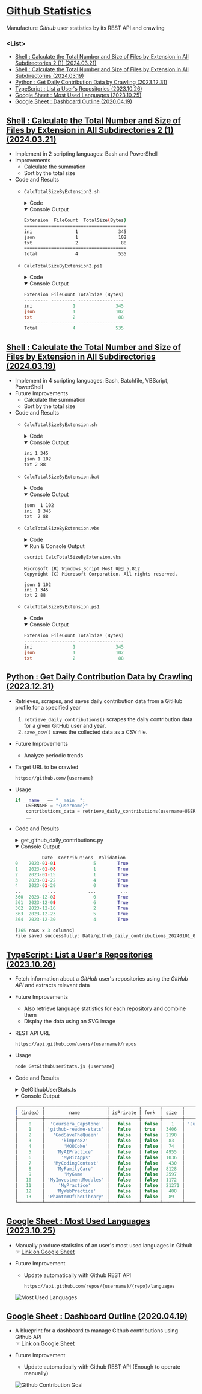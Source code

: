 # [Github Statistics](/README.md#-github-statistics)

Manufacture *Github* user statistics by its REST API and crawling


### \<List>

- [Shell : Calculate the Total Number and Size of Files by Extension in All Subdirectories 2 (1) (2024.03.21)](#shell--calculate-the-total-number-and-size-of-files-by-extension-in-all-subdirectories-2-1-20240321)
- [Shell : Calculate the Total Number and Size of Files by Extension in All Subdirectories (2024.03.19)](#shell--calculate-the-total-number-and-size-of-files-by-extension-in-all-subdirectories-20240319)
- [Python : Get Daily Contribution Data by Crawling (2023.12.31)](#python--get-daily-contribution-data-by-crawling-20231231)
- [TypeScript : List a User's Repositories (2023.10.26)](#typescript--list-a-users-repositories-20231026)
- [Google Sheet : Most Used Languages (2023.10.25)](#google-sheet--most-used-languages-20231025)
- [Google Sheet : Dashboard Outline (2020.04.19)](#google-sheet--dashboard-outline-20200419)



## [Shell : Calculate the Total Number and Size of Files by Extension in All Subdirectories 2 (1) (2024.03.21)](#list)

- Implement in 2 scripting languages: Bash and PowerShell
- Improvements
  - Calculate the summation
  - Sort by the total size
- Code and Results
  - `CalcTotalSizeByExtension2.sh`
    <details>
      <summary>Code</summary>

    ```sh
    # Initialize associative arrays for counting files and summing sizes
    declare -A file_counts
    declare -A file_sizes

    # Process each file in subdirectories
    while IFS= read -r -d '' file; do
        ext="${file##*.}"
        size=$(stat -c%s "$file")
        ((file_counts[$ext]++))
        ((file_sizes[$ext]+=$size))
    done < <(find . -mindepth 2 -type f -print0)

    # Initialize variables for total count and size
    total_count=0
    total_size=0

    # Print the header with left-aligned extension names and right-aligned numbers
    printf "%-9s %10s %17s\n" "Extension" "FileCount" "TotalSize(Bytes)"
    printf '=%.0s' {1..38}
    echo ""

    # Use process substitution to sort the output
    while read -r line; do
        echo "$line"
        read -r ext count size <<< "$line"
        ((total_count += count))
        ((total_size += size))
    done < <(for ext in "${!file_counts[@]}"; do
        count=${file_counts[$ext]}
        size=${file_sizes[$ext]}
        printf "%-9s %10d %17d\n" "$ext" "$count" "$size"
    done | sort -k3 -nr)

    # Print dashed line before total
    printf '=%.0s' {1..38}
    echo ""
    # Output total count and size with right-aligned numbers
    printf "%-9s %10d %17d\n" total ${total_count} ${total_size}
    ```
    </details>
    <details open="">
      <summary>Console Output</summary>

      ```sh
      Extension  FileCount  TotalSize(Bytes)
      ======================================
      ini                1               345
      json               1               102
      txt                2                88
      ======================================
      total              4               535
      ```
    </details>
  - `CalcTotalSizeByExtension2.ps1`
    <details>
      <summary>Code</summary>

    ```ps1
    # Get all files in subdirectories
    $files = Get-ChildItem -Path . -Recurse -File | Where-Object { $_.DirectoryName -ne (Get-Location).Path }

    # Group files by extension and calculate count and total size
    $groupedFiles = $files | Group-Object Extension | 
    Select-Object @{Name='Extension';Expression={$_.Name -replace '^\.', ''}}, 
                  @{Name='FileCount';Expression={$_.Count}}, 
                  @{Name='TotalSize (Bytes)';Expression={$_.Group | Measure-Object -Property Length -Sum | Select-Object -ExpandProperty Sum}}

    # Sort by total size in descending order
    $sortedFiles = $groupedFiles | Sort-Object 'TotalSize (Bytes)' -Descending

    # Convert the sorted files to a string and trim the trailing newlines
    $sortedFilesString = $sortedFiles | Format-Table -AutoSize | Out-String -Width 4096
    $sortedFilesString = $sortedFilesString.Trim()

    # Output the trimmed string
    Write-Host $sortedFilesString

    # Calculate total count and total size
    $totalCount = ($sortedFiles | Measure-Object -Property FileCount -Sum).Sum
    $totalSize = ($sortedFiles | Measure-Object -Property 'TotalSize (Bytes)' -Sum).Sum

    # Create a custom object to align the total summary with the table columns
    $totalSummary = New-Object PSObject -Property @{
        Extension = 'Total'
        FileCount = $totalCount
        'TotalSize (Bytes)' = $totalSize
    }

    # Convert the total summary to a string and remove empty lines
    $totalSummaryString = $totalSummary | Format-Table -Property Extension, FileCount, 'TotalSize (Bytes)' -HideTableHeaders | Out-String -Width 4096
    $totalSummaryString = $totalSummaryString.Trim()

    # Output the total summary without extra line breaks
    Write-Host "--------- --------- -----------------"
    Write-Host $totalSummaryString
    ```
    </details>
    <details open="">
      <summary>Console Output</summary>

      ```ps1
      Extension FileCount TotalSize (Bytes)
      --------- --------- -----------------
      ini               1               345
      json              1               102
      txt               2                88
      --------- --------- -----------------
      Total             4               535
      ```
    </details>


## [Shell : Calculate the Total Number and Size of Files by Extension in All Subdirectories (2024.03.19)](#list)

- Implement in 4 scripting languages: Bash, Batchfile, VBScript, PowerShell
- Future Improvements
  - Calculate the summation
  - Sort by the total size
- Code and Results
  - `CalcTotalSizeByExtension.sh`
    <details>
      <summary>Code</summary>

    ```sh
    find */ -type f | awk -F'.' '{print $NF}' | sort | uniq -c | while read count ext; do 
      size=$(find */ -type f -name "*.$ext" -exec du -b {} + | awk '{total+=$1} END {print total}')
      echo "$ext $count $size"
    done
    ```
    </details>
    <details open="">
      <summary>Console Output</summary>

      ```sh
      ini 1 345
      json 1 102
      txt 2 88
      ```
    </details>
  - `CalcTotalSizeByExtension.bat`
    <details>
      <summary>Code</summary>

    ```bat
    @echo off
    setlocal enabledelayedexpansion

    :: Set the directory to search
    set "search_dir=%~dp0"

    :: Temporary file
    set "temp_file=%TEMP%\temp.txt"

    :: Get list of files and their sizes in subdirectories only
    for /r "%search_dir%" %%F in (*) do (
        if not "%%~dpF"=="%search_dir%" (
            echo %%~zF %%~xF >> "%temp_file%"
        )
    )

    :: Initialize the last extension variable
    set "lastext="

    :: Process each file extension
    for /f "tokens=1,* delims= " %%A in ('type "%temp_file%" ^| sort /+41') do (
        set "size=%%A"
        set "ext=%%B"
        set "count=1"
        if not "!lastext!"=="!ext!" (
            if not "!lastext!"=="" (
                :: Remove the leading dot from the extension
                set "lastext=!lastext:~1!"
                echo !lastext! !count! !totalsize!
            )
            set "totalsize=0"
            set "count=0"
            set "lastext=!ext!"
        )
        set /a totalsize+=size
        set /a count+=1
    )

    :: Write the last extension
    if not "!lastext!"=="" (
        :: Remove the leading dot from the extension
        set "lastext=!lastext:~1!"
        echo !lastext! !count! !totalsize!
    )

    :: Clean up
    if exist "%temp_file%" del "%temp_file%"

    endlocal
    ```
    </details>
    <details open="">
      <summary>Console Output</summary>

      ```bat
      json  1 102
      ini  1 345
      txt  2 88
      ```
    </details>
  - `CalcTotalSizeByExtension.vbs`
    <details>
      <summary>Code</summary>

    ```vbs
    Set dict = CreateObject("Scripting.Dictionary")

    Set fso = CreateObject("Scripting.FileSystemObject")
    Set folder = fso.GetFolder(".")
    Set subFolders = CreateObject("Scripting.Dictionary")

    ' Skip the current folder by starting with its subfolders
    For Each subfolder in folder.SubFolders
        subFolders.Add subfolder.Path, subfolder
    Next

    Do While subFolders.Count > 0
        Set folder = subFolders.Item(subFolders.Keys()(0))
        subFolders.Remove folder.Path
        For Each subfolder in folder.SubFolders
            subFolders.Add subfolder.Path, subfolder
        Next
        For Each file In folder.Files
            ext = fso.GetExtensionName(file)
            If Not dict.Exists(ext) Then
                dict.Add ext, Array(0,0)
            End If
            fileInfo = dict(ext)
            fileInfo(0) = fileInfo(0) + 1
            fileInfo(1) = fileInfo(1) + file.Size
            dict(ext) = fileInfo
        Next
    Loop

    ' Output results to the console
    For Each ext In dict.Keys
        WScript.StdOut.WriteLine ext & " " & dict(ext)(0) & " " & dict(ext)(1)
    Next
    ```
    </details>
    <details open="">
      <summary>Run & Console Output</summary>

      ```vbs
      cscript CalcTotalSizeByExtension.vbs
      ```
      ```vbs
      Microsoft (R) Windows Script Host 버전 5.812
      Copyright (C) Microsoft Corporation. All rights reserved.

      json 1 102
      ini 1 345
      txt 2 88
      ```
    </details>
  - `CalcTotalSizeByExtension.ps1`
    <details>
      <summary>Code</summary>

    ```ps1
    Get-ChildItem -Path . -Recurse -File | Where-Object { $_.DirectoryName -ne (Get-Location).Path } | Group-Object Extension | 
    Select-Object @{Name='Extension';Expression={$_.Name -replace '^\.', ''}}, 
                  @{Name='FileCount';Expression={$_.Count}}, 
                  @{Name='TotalSize (Bytes)';Expression={$_.Group | Measure-Object -Property Length -Sum | Select-Object -ExpandProperty Sum}} | 
    Sort-Object 'TotalSize (Bytes)' -Descending | 
    Format-Table -AutoSize
    ```
    </details>
    <details open="">
      <summary>Console Output</summary>

      ```ps1
      Extension FileCount TotalSize (Bytes)
      --------- --------- -----------------
      ini               1               345
      json              1               102
      txt               2                88
      ```
    </details>


## [Python : Get Daily Contribution Data by Crawling (2023.12.31)](#list)

- Retrieves, scrapes, and saves daily contribution data from a GitHub profile for a specified year
  1. `retrieve_daily_contributions()` scrapes the daily contribution data for a given GitHub user and year.
  2. `save_csv()` saves the collected data as a CSV file.
- Future Improvements
  - Analyze periodic trends
- Target URL to be crawled
  ```url
  https://github.com/{username}
  ```
- Usage
  ```py
  if __name__ == "__main__":
      USERNAME = "{username}"
      contributions_data = retrieve_daily_contributions(username=USERNAME, year={year})
      ……
  ```
- Code and Results
  <details>
    <summary>get_github_daily_contributions.py</summary>

  ```py
  import datetime
  import pytz
  import requests
  from bs4 import BeautifulSoup
  import pandas as pd
  ```
  ```py
  TEST = True
  ```
  ```py
  def retrieve_daily_contributions(username: str, year: int = 0) -> pd.DataFrame:
      """
      Retrieve daily contribution data from a GitHub profile for a specific year.

      Args:
          username (str): GitHub username or ID
          year (int): Year for which contributions are to be retrieved (default: 0 for the current year)

      Returns:
          DataFrame: DataFrame containing the daily contribution data
      """

      # URL 설정
      current_year = datetime.datetime.now().year
      if 2000 < year <= current_year:
          year_str = str(year)
          url = f"https://github.com/{username}?from={year_str}-01-01&to={year_str}-12-31"
      else:
          url = f"https://github.com/{username}"
      if TEST:
          print("URL:", url, "\n")

      daily_contributions = []

      try:
          response = requests.get(url, timeout=3)
          soup = BeautifulSoup(response.text, "html.parser")
          table = soup.find("table", class_="ContributionCalendar-grid js-calendar-graph-table")
          if table:
              td_list = table.select("tbody > tr > td")

              # <td tabindex="0" data-ix="0" aria-selected="false" aria-describedby="contribution-graph-legend-level-4" style="width: 10px" data-date="2023-01-01" id="contribution-day-component-0-0" data-level="4" role="gridcell" data-view-component="true" class="ContributionCalendar-day"></td>
              # <tool-tip id="tooltip-e4f9e24e-d9ec-4ee3-ad3c-c2265e892038" for="contribution-day-component-0-0" popover="manual" data-direction="n" data-type="label" data-view-component="true" class="sr-only position-absolute">5 contributions on January 1st.</tool-tip>
              # ……

              for td in td_list:
                  if td.name == "td" and "data-date" in td.attrs:
                      data_date = td["data-date"]
                      tooltip = td.find_next_sibling("tool-tip")
                      tooltip_id = ""
                      if tooltip:
                          tooltip_id = tooltip["for"]
                          tooltip_text = tooltip.text.split(' ')[0]
                          num_contributions = int(tooltip_text) if tooltip_text.isdigit() else 0
                      else:
                          num_contributions = 0

                      validation = tooltip_id == td["id"]
                      daily_contributions.append([data_date, num_contributions, validation])

      except requests.RequestException as e:
          print(f"Failed to retrieve data: {e}")
          daily_contributions.append(["Failed", "Failed", "Failed"])

      columns = ["Date", "Contributions", "Validation"]
      df = pd.DataFrame(data=daily_contributions, columns=columns)

      return df
  ```
  ```py
  def save_csv(data_frame, filename="github_daily_contributions"):
      """
      Save DataFrame as a CSV file.

      Args:
          data_frame (DataFrame): DataFrame to be saved
          filename (str): Name of the output file (default: github_daily_contributions)
      """
      seoul_timezone = pytz.timezone('Asia/Seoul')
      timestamp = datetime.datetime.now(seoul_timezone).strftime("%Y%m%d_%H%M%S")
      path = f"Data/{filename}_{timestamp}.csv"
      data_frame.to_csv(path, index=False, encoding='utf-8-sig')
      print("File saved successfully:", path)
  ```
  ```py
  if __name__ == "__main__":
      # Example usage:
      USERNAME = "kimpro82"
      contributions_data = retrieve_daily_contributions(username=USERNAME, year=2023)
      print(contributions_data)

      save_csv(contributions_data)
  ```
  </details>
  <details open="">
    <summary>Console Output</summary>

  ```py
            Date  Contributions  Validation
  0    2023-01-01              5        True
  1    2023-01-08              1        True
  2    2023-01-15              1        True
  3    2023-01-22              4        True
  4    2023-01-29              0        True
  ..          ...            ...         ...
  360  2023-12-02              0        True
  361  2023-12-09              6        True
  362  2023-12-16              2        True
  363  2023-12-23              5        True
  364  2023-12-30              4        True

  [365 rows x 3 columns]
  File saved successfully: Data/github_daily_contributions_20240101_003651.csv
  ```
  </details>


## [TypeScript : List a User's Repositories (2023.10.26)](#list)

- Fetch information about a *GitHub* user's repositories using the *GitHub API* and extracts relevant data
- Future Improvements
  - Also retrieve language statistics for each repository and combine them
  - Display the data using an SVG image
- REST API URL
  ```url
  https://api.github.com/users/{username}/repos
  ```
- Usage
  ```bash
  node GetGithubUserStats.js {username}
  ```
- Code and Results
  <details>
    <summary>GetGithubUserStats.ts</summary>

  ```ts
  import axios from 'axios';
  ```
  ```ts
  /**
   * Fetches the repositories of a GitHub user.
   *
   * @param {string} username - The GitHub username to fetch repositories for.
   * @returns {Promise<any[]>} - A promise that resolves with an array of repositories.
   */
  async function fetchUserRepos(username: string): Promise<any[]> {
      try {
          // GitHub API URL
          const apiUrl = `https://api.github.com/users/${username}/repos`;

          // Send a GET request to the GitHub API
          const response = await axios.get(apiUrl);

          // Check if the request was successful
          if (response.status === 200) {
              return response.data; // Array of repositories
          } else {
              throw new Error('Failed to fetch user repositories.');
          }
      } catch (error) {
          console.error('Error:', error.message);
          return [];
      }
  }
  ```
  ```ts
  /**
   * Extracts relevant information from GitHub repositories.
   *
   * @param {any[]} repos - An array of GitHub repositories.
   * @returns {any[]} - An array of extracted information.
   */
  function extractRepoInfo(repos: any[]): any[] {
      const extractedData = repos.map((repo) => ({
          name: repo.name,
          isPrivate: repo.private, // 'private' is a reserved word in strict mode
          fork: repo.fork,
          size: repo.size,
          language: repo.language,
      }));

      return extractedData;
  }
  ```
  ```ts
  // Check if the script is run directly using Node.js
  if (require.main === module) {
      const username = process.argv[2]; // process.argv[0] is the Node.js path, process.argv[1] is the current script file path
      if (!username) {
          console.error('Please provide a username.');
          process.exit(1);
      }

      fetchUserRepos(username)
          .then((repos) => {
              const extractedInfo = extractRepoInfo(repos);
              console.table(extractedInfo);
          })
          .catch((err) => {
              console.error(err);
          });
  }
  ```
  </details>
  <details open="">
    <summary>Console Output</summary>

  ```ts
  ┌─────────┬───────────────────────┬───────────┬───────┬───────┬────────────────────┐
  │ (index) │         name          │ isPrivate │ fork  │ size  │      language      │
  ├─────────┼───────────────────────┼───────────┼───────┼───────┼────────────────────┤
  │    0    │  'Coursera_Capstone'  │   false   │ false │   1   │ 'Jupyter Notebook' │
  │    1    │ 'github-readme-stats' │   false   │ true  │ 3406  │        null        │
  │    2    │   'GodSaveTheQueen'   │   false   │ false │ 2190  │      'Python'      │
  │    3    │      'kimpro82'       │   false   │ false │  83   │        null        │
  │    4    │       'MOOCoke'       │   false   │ false │  74   │        null        │
  │    5    │    'MyAIPractice'     │   false   │ false │ 4955  │        'R'         │
  │    6    │      'MyBizApps'      │   false   │ false │ 1036  │       'VBA'        │
  │    7    │   'MyCodingContest'   │   false   │ false │  430  │       'C++'        │
  │    8    │    'MyFamilyCare'     │   false   │ false │ 8128  │       'VBA'        │
  │    9    │       'MyGame'        │   false   │ false │ 2597  │       'VBA'        │
  │   10    │ 'MyInvestmentModules' │   false   │ false │ 1172  │       'VBA'        │
  │   11    │     'MyPractice'      │   false   │ false │ 21271 │       'VBA'        │
  │   12    │    'MyWebPractice'    │   false   │ false │  408  │    'JavaScript'    │
  │   13    │ 'PhantomOfTheLibrary' │   false   │ false │  89   │      'Python'      │
  └─────────┴───────────────────────┴───────────┴───────┴───────┴────────────────────┘
  ```
  </details>


## [Google Sheet : Most Used Languages (2023.10.25)](#list)

- Manually produce statistics of an user's most used languages in Github  
  ☞ [Link on Google Sheet](https://docs.google.com/spreadsheets/d/11xVkJTgdPQGpMBumih58aiuZ62kejE_EZHUKJ8sLGWw/edit?usp=sharing)
- Future Improvement
  - Update automatically with Github REST API
    ```url
    https://api.github.com/repos/{username}/{repo}/languages
    ```

  ![Most Used Languages](./Images/Github_Most_Used_Languages.png)


## [Google Sheet : Dashboard Outline (2020.04.19)](#list)

- ~~A blueprint for~~ a dashboard to manage Github contributions using Github API  
  ☞ [Link on Google Sheet](https://docs.google.com/spreadsheets/d/1sAs7gI6XTFCzPPCxwryew0eV-0sE_hHjab5yzo3t3Mw/edit?usp=sharing)
- Future Improvement
  - ~~Update automatically with Github REST API~~ (Enough to operate manually)

  ![Github Contribution Goal](./Images/Github_Contribution_Goal.png)
